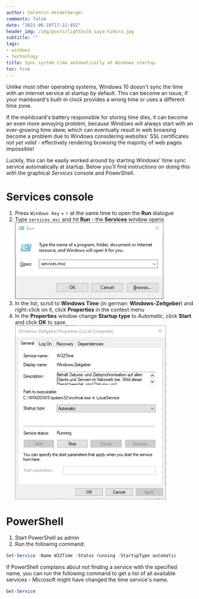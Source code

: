 ```yaml
---
author: Valentin Heidelberger
comments: false
date: "2021-06-19T17:22:45Z"
header_img: /img/posts/lightbulb_saya-kimura.jpg
subtitle: ""
tags:
- windows
- technology
title: Sync system time automatically at Windows startup
toc: true
---
```


Unlike most other operating systems, Windows 10 doesn't sync the time with an internet service at startup by default. This can become an issue, if your mainboard's built-in clock provides a wrong time or uses a different time zone.

If the mainboard's battery responsible for storing time dies, it can become an even more annoying problem, because Windows will always start with an ever-growing time skew, which can eventually result in web browsing become a problem due to Windows considering websites' SSL certificates *not yet valid* - effectively rendering browsing the majority of web pages impossible!

Luckily, this can be easily worked around by starting Windows' time sync service automatically at startup. Below you'll find instructions on doing this with the graphical *Services* console and PowerShell.

# Services console

1. Press `Windows Key` + `r` at the same time to open the **Run** dialogue
1. Type `services.msc` and hit **Run** - the **Services** window opens ![Run dialog](/img/posts/run_services-msc.webp)
1. In the list, scroll to **Windows Time** (in german: **Windows-Zeitgeber**) and right-click on it, click **Properties** in the context menu
1. In the **Properties** window change **Startup type** to *Automatic*, click **Start** and click **OK** to save ![Windows time service properties window](/img/posts/windows_time_service_properties.webp)

# PowerShell

1. Start PowerShell as admin
1. Run the following command:

```powershell
Set-Service -Name W32Time -Status running -StartupType automatic
```

If PowerShell complains about not finding a service with the specified name, you can run the following command to get a list of all available services - Microsoft might have changed the time service's name.

```powershell
Get-Service
```
